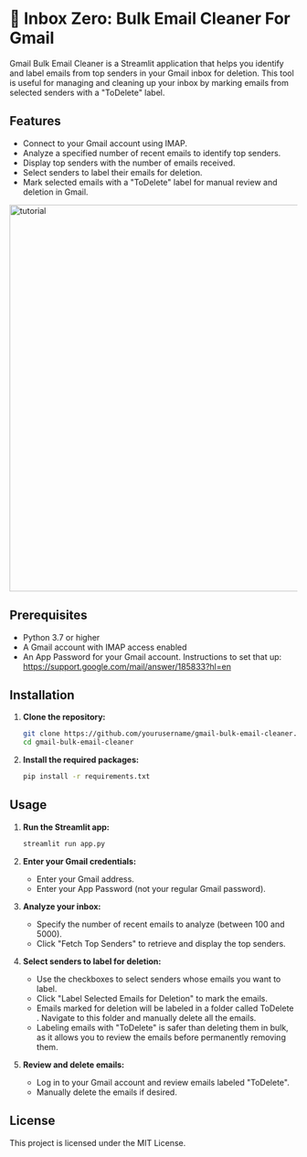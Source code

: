 # 📧 Inbox Zero: Bulk Email Cleaner For Gmail

Gmail Bulk Email Cleaner is a Streamlit application that helps you identify and label emails from top senders in your Gmail inbox for deletion. This tool is useful for managing and cleaning up your inbox by marking emails from selected senders with a "ToDelete" label.

## Features

- Connect to your Gmail account using IMAP.
- Analyze a specified number of recent emails to identify top senders.
- Display top senders with the number of emails received.
- Select senders to label their emails for deletion.
- Mark selected emails with a "ToDelete" label for manual review and deletion in Gmail.

<img width="677" alt="tutorial" src="https://github.com/user-attachments/assets/14640f74-e0a4-4866-8a44-794116f4e346" />

## Prerequisites

- Python 3.7 or higher
- A Gmail account with IMAP access enabled
- An App Password for your Gmail account. Instructions to set that up: https://support.google.com/mail/answer/185833?hl=en

## Installation

1. **Clone the repository:**

   ```bash
   git clone https://github.com/yourusername/gmail-bulk-email-cleaner.git
   cd gmail-bulk-email-cleaner
   ```

2. **Install the required packages:**

   ```bash
   pip install -r requirements.txt
   ```

## Usage

1. **Run the Streamlit app:**

   ```bash
   streamlit run app.py
   ```

2. **Enter your Gmail credentials:**

   - Enter your Gmail address.
   - Enter your App Password (not your regular Gmail password).

3. **Analyze your inbox:**

   - Specify the number of recent emails to analyze (between 100 and 5000).
   - Click "Fetch Top Senders" to retrieve and display the top senders.

4. **Select senders to label for deletion:**

   - Use the checkboxes to select senders whose emails you want to label.
   - Click "Label Selected Emails for Deletion" to mark the emails.
   - Emails marked for deletion will be labeled in a folder called ToDelete . Navigate to this folder and manually delete all the emails.
   - Labeling emails with "ToDelete" is safer than deleting them in bulk, as it allows you to review the emails before permanently removing them.

5. **Review and delete emails:**

   - Log in to your Gmail account and review emails labeled "ToDelete".
   - Manually delete the emails if desired.


## License

This project is licensed under the MIT License.
